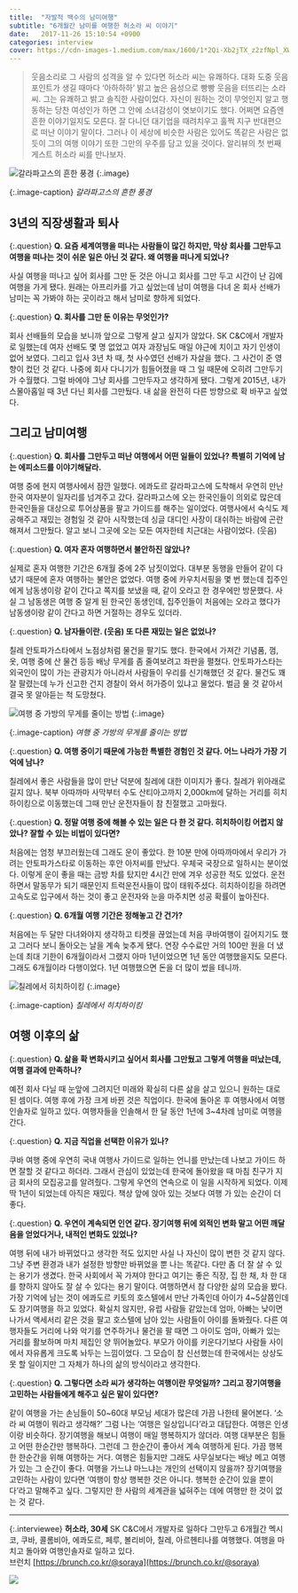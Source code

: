 ```yaml
---
title:  "자발적 백수의 남미여행"
subtitle: "6개월간 남미를 여행한 허소라 씨 이야기"
date:   2017-11-26 15:10:54 +0900
categories: interview
cover: https://cdn-images-1.medium.com/max/1600/1*2Qi-Xb2jTX_z2zfNpl_XWg.jpeg
---
```


> 웃음소리로 그 사람의 성격을 알 수 있다면 허소라 씨는 유쾌하다. 대화 도중 웃음 포인트가 생길 때마다 ‘아하하하’ 밝고 높은 음성으로 빵빵 웃음을 터뜨리는 소라 씨. 그는 유쾌하고 밝고 솔직한 사람이었다. 자신이 원하는 것이 무엇인지 알고 행동하는 당찬 여성인가 하면 그 안에 소녀감성이 엿보이기도 했다. 어쩌면 요즘엔 흔한 이야기일지도 모른다. 잘 다니던 대기업을 때려치우고 훌쩍 지구 반대편으로 떠난 이야기 말이다. 그러나 이 세상에 비슷한 사람은 있어도 똑같은 사람은 없듯이 그의 여행 이야기 또한 그만의 우주를 담고 있을 것이다. 알리뷰의 첫 번째 게스트 허소라 씨를 만나보자.

![갈라파고스의 흔한 풍경](https://cdn-images-1.medium.com/max/1600/1*2Qi-Xb2jTX_z2zfNpl_XWg.jpeg)
{:.image}

{:.image-caption}
*갈라파고스의 흔한 풍경*

## 3년의 직장생활과 퇴사

{:.question}
**Q. 요즘 세계여행을 떠나는 사람들이 많긴 하지만, 막상 회사를 그만두고 여행을 떠나는 것이 쉬운 일은 아닌 것 같다. 왜 여행을 떠나게 되었나?**

사실 여행을 떠나고 싶어 회사를 그만 둔 것은 아니고 회사를 그만 두고 시간이 난 김에 여행을 가게 됐다. 원래는 아프리카를 가고 싶었는데 남미 여행을 다녀 온 회사 선배가 남미는 꼭 가봐야 하는 곳이라고 해서 남미로 향하게 되었다.

{:.question}
**Q. 회사를 그만 둔 이유는 무엇인가?**

회사 선배들의 모습을 보니까 앞으로 그렇게 살고 싶지가 않았다. SK C&C에서 개발자로 일했는데 여자 선배도 몇 명 없었고 여자 과장님도 매일 야근에 치이고 자기 인생이 없어 보였다. 그리고 입사 3년 차 때, 첫 사수였던 선배가 자살을 했다. 그 사건이 준 영향이 컸던 것 같다. 나중에 회사 다니기가 힘들어졌을 때 그 일 때문에 오히려 그만두기가 수월했다. 그럴 바에야 그냥 회사를 그만두자고 생각하게 됐다. 그렇게 2015년, 내가 스물아홉일 때 3년 다닌 회사를 그만뒀다. 내 삶을 완전히 다른 방향으로 확 바꾸고 싶었다.

## 그리고 남미여행

{:.question}
**Q. 회사를 그만두고 떠난 여행에서 어떤 일들이 있었나? 특별히 기억에 남는 에피소드를 이야기해달라.**

여행 중에 현지 여행사에서 잠깐 일했다. 에콰도르 갈라파고스에 도착해서 우연히 만난 한국 여자분이 일자리를 넘겨주고 갔다. 갈라파고스에 오는 한국인들이 의외로 많은데 한국인들을 대상으로 투어상품을 팔고 가이드를 해주는 일이었다. 여행사에서 숙식도 제공해주고 재밌는 경험일 것 같아 시작했는데 싱글 대디인 사장이 대쉬하는 바람에 곤란해져서 그만뒀다. 알고 보니 그곳에 오는 모든 여자한테 치근대는 사람이었다. (웃음)

{:.question}
**Q. 여자 혼자 여행하면서 불안하진 않았나?**

실제로 혼자 여행한 기간은 6개월 중에 2주 남짓이었다. 대부분 동행을 만들어 같이 다녔기 때문에 혼자 여행하는 불안은 없었다. 여행 중에 카우치서핑을 몇 번 했는데 집주인에게 남동생이랑 같이 간다고 쪽지를 보냈을 때, 같이 오라고 한 경우에만 방문했다. 사실 그 남동생은 여행 중 알게 된 한국인 동생인데, 집주인들이 처음에는 오라고 했다가 남동생이랑 같이 간다고 하면 거절하는 경우도 있더라.

{:.question}
**Q. 남자들이란. (웃음) 또 다른 재밌는 일은 없었나?**

칠레 안토파가스타에서 노점상처럼 물건을 팔기도 했다. 한국에서 가져간 기념품, 껌, 옷, 여행 중에 산 물건 등등 배낭 무게를 좀 줄여보려고 좌판을 펼쳤다. 안토파가스타는 외국인이 많이 가는 관광지가 아니라서 사람들이 우리를 신기해했던 것 같다. 물건도 꽤 잘 팔렸는데 누가 신고한 건지 경찰이 와서 허가증이 있냐고 물었다. 벌금 물 것 같아서 결국 못 알아듣는 척 도망쳤다.

![여행 중 가방의 무게를 줄이는 방법](https://cdn-images-1.medium.com/max/1600/1*XJ3lc_GObnf3I7DP3yvJ0g.jpeg)
{:.image}

{:.image-caption}
*여행 중 가방의 무게를 줄이는 방법*

{:.question}
**Q. 여행 중이기 때문에 가능한 특별한 경험인 것 같다. 어느 나라가 가장 기억에 남나?**

칠레에서 좋은 사람들을 많이 만난 덕분에 칠레에 대한 이미지가 좋다. 칠레가 위아래로 길지 않나. 북부 아따까마 사막부터 수도 산티아고까지 2,000km에 달하는 거리를 히치하이킹으로 이동했는데 그때 만난 운전자들이 참 친절했고 고마웠다.

{:.question}
**Q. 정말 여행 중에 해볼 수 있는 일은 다 한 것 같다. 히치하이킹 어렵지 않았나? 잘할 수 있는 비법이 있다면?**

처음에는 엄청 부끄러웠는데 그래도 운이 좋았다. 한 10분 만에 아따까마에서 우리가 가려는 안토파가스타로 이동하는 후안 아저씨를 만났다. 우체국 국장으로 일하시는 분이었다. 이렇게 운이 좋을 때는 금방 차를 탔지만 4시간 만에 겨우 성공한 적도 있었다. 운전하면서 말동무가 되기 때문인지 트럭운전사들이 많이 태워주셨다. 히치하이킹을 하려면 고속도로 입구에서 하는 것이 좋고 운전자와 눈을 마주치면 성공 확률이 높아진다.

{:.question}
**Q. 6개월 여행 기간은 정해놓고 간 건가?**

처음에는 두 달만 다녀와야지 생각하고 티켓을 끊었는데 처음 쿠바여행이 길어지기도 했고 그러다 보니 돌아오는 날을 계속 늦추게 됐다. 연장 수수료만 거의 100만 원을 더 냈는데 최대 기한이 6개월이라서 그랬지 아마 1년이었으면 1년 동안 여행했을지도 모른다. 그래도 6개월이라 다행이었다. 1년 여행했으면 돈을 더 많이 썼을 테니까.

![칠레에서 히치하이킹](https://cdn-images-1.medium.com/max/1600/1*wPygPN5wJaWvvpZCTN-yHg.jpeg)
{:.image}

{:.image-caption}
*칠레에서 히치하이킹*

## 여행 이후의 삶

{:.question}
**Q. 삶을 확 변화시키고 싶어서 회사를 그만뒀고 그렇게 여행을 떠났는데, 여행 결과에 만족하나?**

예전 회사 다닐 때 눈앞에 그려지던 미래와 확실히 다른 삶을 살고 있으니 원하는 대로 된 셈이다. 여행 후에 가장 크게 바뀐 것은 직업이다. 한국에 돌아온 후 여행사에서 여행 인솔자로 일하고 있다. 여행자들을 인솔해서 한 달 동안 1년에 3~4차례 남미로 여행을 간다.

{:.question}
**Q. 지금 직업을 선택한 이유가 있나?**

쿠바 여행 중에 우연히 국내 여행사 가이드로 일하는 언니를 만났는데 나보고 가이드 하면 잘할 것 같다고 하더라. 그래서 관심이 있었는데 한국에 돌아왔을 때 마침 친구가 지금 회사의 모집공고를 알려줬다. 그렇게 우연의 연속으로 이 일을 시작하게 되었다. 이제 딱 1년이 되었는데 아직은 재밌다. 책상 앞에 앉아 있는 것보다 여행 가 있는 순간이 더 좋다.

{:.question}
**Q. 우연이 계속되면 인연 같다. 장기여행 뒤에 외적인 변화 말고 어떤 깨달음을 얻었다거나, 내적인 변화도 있었나?**

여행 뒤에 내가 바뀌었다고 생각한 적도 있지만 사실 나 자신이 많이 변한 것 같지 않다. 그냥 주변 환경과 내가 설정한 방향만 바뀌었을 뿐 나는 똑같다. 다만 좀 더 잘 살 수 있는 용기가 생겼다. 한국 사회에서 꼭 가져야 한다고 여기는 좋은 직장, 집 한 채, 차 한 대를 향하지 않아도 잘 살 수 있다는 용기 말이다. 여행하면서 참 다양한 삶의 모습을 봤다. 가장 기억에 남는 것이 에콰도르 키토의 호스텔에서 만난 가족인데 아이가 4~5살쯤인데도 장기여행을 하고 있었다. 확실치 않지만, 유럽 사람들 같았는데 엄마, 아빠는 낮이면 나가서 액세서리 같은 것을 팔고 호스텔에 남아 있는 사람들이 아이를 돌봐줬다. 다른 여행자들도 거리에 나와 악기를 연주하거나 물건을 팔 때면 그 아이도 엄마, 아빠가 있는 거리를 활보하며 마치 제집인 양 뛰어놀았다. 부모가 아이를 키운다기보다 사람들 사이에서 자유롭게 크도록 놔두는 느낌이었다. 그 모습이 참 신선했는데 한국에서는 상상도 못 할 일이지만 그 자체가 하나의 삶의 방식이라고 생각한다.

{:.question}
**Q. 그렇다면 소라 씨가 생각하는 여행이란 무엇일까? 그리고 장기여행을 고민하는 사람들에게 해주고 싶은 말이 있다면?**

같이 여행을 가는 손님들이 50~60대 부모님 세대가 많은데 가끔 나한테 물어본다. ‘소라 씨 여행이 뭐라고 생각해?’ 그럼 나는 ‘여행은 일상입니다’라고 대답한다. 여행은 인생이랑 비슷하다. 장기여행을 해보니 여행이 매일 행복하지가 않더라. 여행 대부분은 힘들고 어떤 한순간만 행복하다. 그런데 그 한순간이 좋아서 계속 여행하게 된다. 가끔 행복한 한순간을 위해 여행하는 거다. 여행은 힘들지만 그래도 사무실보다는 배낭 메고 여행 가 있는 그 순간이 좋다. 여행을 가느냐 마느냐는 개인의 선택이지 않을까? 장기여행을 고민하는 사람이 있다면 ‘여행이 항상 행복한 것은 아니다. 행복한 순간이 있을 뿐이다’라고 말해주고 싶다. 그렇지만 한 사람의 세계관을 넓혀주는 데에 여행만 한 것이 없는 것 같다.

---

{:.interviewee}
**허소라, 30세**
SK C&C에서 개발자로 일하다 그만두고 6개월간 멕시코, 쿠바, 콜롬비아, 에콰도르, 페루, 볼리비아, 칠레, 아르헨티나를 여행했다. 여행을 마치고 돌아와 여행인솔자로 일하고 있다.  
브런치 [https://brunch.co.kr/@soraya](https://brunch.co.kr/@soraya)

![](https://cdn-images-1.medium.com/max/1600/1*mj9xi-wY71zY28BZmlQfgA.jpeg)